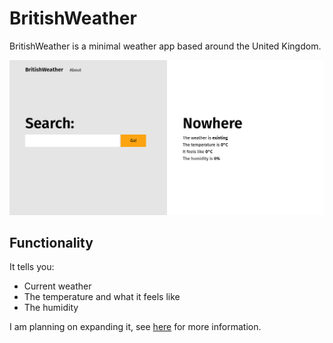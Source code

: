 # BritishWeather
BritishWeather is a minimal weather app based around the United Kingdom.

![Screenshot](/src/img/screenshot.png)

## Functionality
It tells you:
- Current weather
- The temperature and what it feels like
- The humidity

I am planning on expanding it, see [here](https://github.com/IronVeil/weatherSite/projects/2) for more information.
